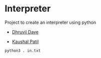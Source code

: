 # Interpreter

Project to create an interpreter using python

- [Dhruvil Dave](https://github.com/dhruvildave)

- [Kaushal Patil](https://github.com/Kaushal1011)

```bash
python3 . in.txt
```

